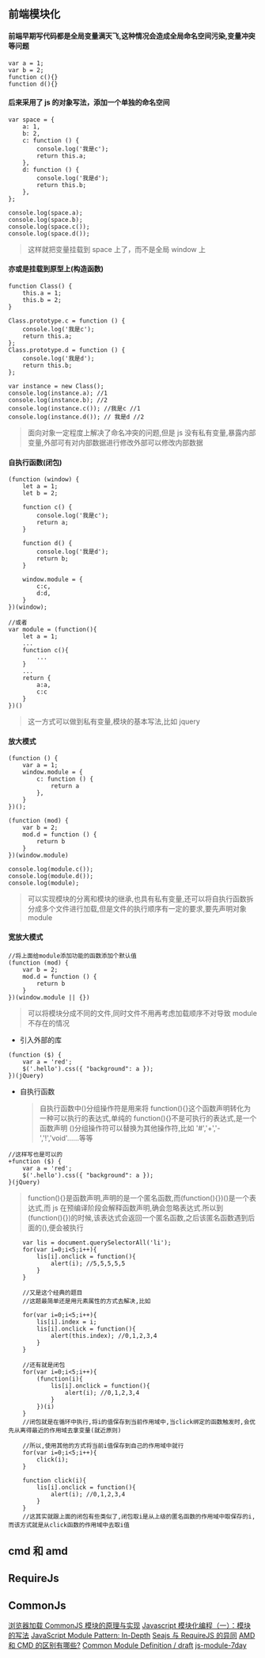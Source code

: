## 前端模块化

#### 前端早期写代码都是全局变量满天飞,这种情况会造成全局命名空间污染,变量冲突等问题

```
var a = 1;
var b = 2;
function c(){}
function d(){}
```

#### 后来采用了 js 的对象写法，添加一个单独的命名空间

```
var space = {
    a: 1,
    b: 2,
    c: function () {
        console.log('我是c');
        return this.a;
    },
    d: function () {
        console.log('我是d');
        return this.b;
    },
};

console.log(space.a);
console.log(space.b);
console.log(space.c());
console.log(space.d());
```

> 这样就把变量挂载到 space 上了，而不是全局 window 上

#### 亦或是挂载到原型上(构造函数)

```
function Class() {
    this.a = 1;
    this.b = 2;
}

Class.prototype.c = function () {
    console.log('我是c');
    return this.a;
};
Class.prototype.d = function () {
    console.log('我是d');
    return this.b;
};

var instance = new Class();
console.log(instance.a); //1
console.log(instance.b); //2
console.log(instance.c()); //我是c //1
console.log(instance.d()); // 我是d //2
```

> 面向对象一定程度上解决了命名冲突的问题,但是 js 没有私有变量,暴露内部变量,外部可有对内部数据进行修改外部可以修改内部数据

#### 自执行函数(闭包)

```
(function (window) {
    let a = 1;
    let b = 2;

    function c() {
        console.log('我是c');
        return a;
    }

    function d() {
        console.log('我是d');
        return b;
    }

    window.module = {
        c:c,
        d:d,
    }
})(window);

//或者
var module = (function(){
    let a = 1;
    ...
    function c(){
        ...
    }
    ...
    return {
        a:a,
        c:c
    }
})()
```

> 这一方式可以做到私有变量,模块的基本写法,比如 jquery

#### 放大模式

```
(function () {
    var a = 1;
    window.module = {
        c: function () {
            return a
        },
    }
})();

(function (mod) {
    var b = 2;
    mod.d = function () {
        return b
    }
})(window.module)

console.log(module.c());
console.log(module.d());
console.log(module);
```

> 可以实现模块的分离和模块的继承,也具有私有变量,还可以将自执行函数拆分成多个文件进行加载,但是文件的执行顺序有一定的要求,要先声明对象 module

#### 宽放大模式

```
//将上面给module添加功能的函数添加个默认值
(function (mod) {
    var b = 2;
    mod.d = function () {
        return b
    }
})(window.module || {})
```

> 可以将模块分成不同的文件,同时文件不用再考虑加载顺序不对导致 module 不存在的情况

- 引入外部的库

```
(function ($) {
    var a = 'red';
    $('.hello').css({ "background": a });
})(jQuery)
```

- 自执行函数
  > 自执行函数中()分组操作符是用来将 function(){}这个函数声明转化为一种可以执行的表达式,单纯的 function(){}不是可执行的表达式,是一个函数声明
  > ()分组操作符可以替换为其他操作符,比如 '#','+','-','!','void'......等等

```
//这样写也是可以的
+function ($) {
    var a = 'red';
    $('.hello').css({ "background": a });
}(jQuery)
```

> function(){}是函数声明,声明的是一个匿名函数,而(function(){})()是一个表达式,而 js 在预编译阶段会解释函数声明,确会忽略表达式.所以到(function(){})的时候,该表达式会返回一个匿名函数,之后该匿名函数遇到后面的(),便会被执行

```
    var lis = document.querySelectorAll('li');
    for(var i=0;i<5;i++){
        lis[i].onclick = function(){
            alert(i); //5,5,5,5,5
        }
    }

    //又是这个经典的题目
    //这题最简单还是用元素属性的方式去解决,比如

    for(var i=0;i<5;i++){
        lis[i].index = i;
        lis[i].onclick = function(){
            alert(this.index); //0,1,2,3,4
        }
    }

    //还有就是闭包
    for(var i=0;i<5;i++){
        (function(i){
            lis[i].onclick = function(){
                alert(i); //0,1,2,3,4
            }
        })(i)
    }
    //闭包就是在循环中执行,将i的值保存到当前作用域中,当click绑定的函数触发时,会优先从离得最近的作用域去拿变量(就近原则)

    //所以,使用其他的方式将当前i值保存到自己的作用域中就行
    for(var i=0;i<5;i++){
        click(i);
    }

    function click(i){
        lis[i].onclick = function(){
            alert(i); //0,1,2,3,4
        }
    }
    //这其实就跟上面的闭包有些类似了,闭包取i是从上级的匿名函数的作用域中取保存的i,而该方式就是从click函数的作用域中去取i值
```

## cmd 和 amd

## RequireJs

## CommonJs

[浏览器加载 CommonJS 模块的原理与实现](http://www.ruanyifeng.com/blog/2015/05/commonjs-in-browser.html)
[Javascript 模块化编程（一）：模块的写法](http://www.ruanyifeng.com/blog/2012/10/javascript_module.html)
[JavaScript Module Pattern: In-Depth](http://www.adequatelygood.com/JavaScript-Module-Pattern-In-Depth.html)
[Seajs 与 RequireJS 的异同](https://github.com/seajs/seajs/issues/277)
[AMD 和 CMD 的区别有哪些?](https://www.zhihu.com/question/20351507)
[Common Module Definition / draft](https://github.com/cmdjs/specification/blob/master/draft/module.md)
[js-module-7day](http://huangxuan.me/js-module-7day)
